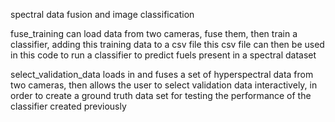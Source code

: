 spectral data fusion and image classification


fuse_training can load data from two cameras, fuse them, then train a classifier, adding this training data to a csv file
this csv file can then be used in this code to run a classifier to predict fuels present in a spectral dataset

select_validation_data loads in and fuses a set of hyperspectral data from two cameras, then allows the user to select validation data interactively, in order to create a ground truth data set for testing the performance of the classifier created previously
